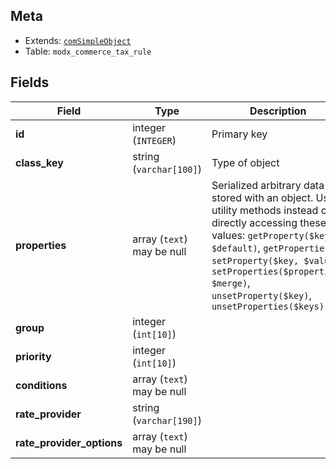 ## Meta

- Extends: [`comSimpleObject`](comSimpleObject)
- Table: `modx_commerce_tax_rule`

## Fields


| Field | Type | Description |
| ----- | ---- | ----------- |
| **id** | integer (`INTEGER`) | Primary key |
| **class_key** | string (`varchar[100]`) | Type of object |
| **properties** | array (`text`)<br>may be null | Serialized arbitrary data stored with an object. Use utility methods instead of directly accessing these values: `getProperty($key, $default)`, `getProperties()`, `setProperty($key, $value)`, `setProperties($properties, $merge)`, `unsetProperty($key)`, `unsetProperties($keys)` |
| **group** | integer (`int[10]`) |  |
| **priority** | integer (`int[10]`) |  |
| **conditions** | array (`text`)<br>may be null |  |
| **rate_provider** | string (`varchar[190]`) |  |
| **rate_provider_options** | array (`text`)<br>may be null |  |
